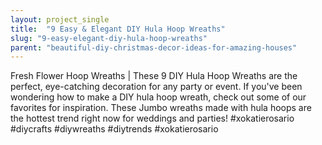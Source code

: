 ```yaml
---
layout: project_single
title:  "9 Easy & Elegant DIY Hula Hoop Wreaths"
slug: "9-easy-elegant-diy-hula-hoop-wreaths"
parent: "beautiful-diy-christmas-decor-ideas-for-amazing-houses"
---
```

Fresh Flower Hoop Wreaths | These 9 DIY Hula Hoop Wreaths are the perfect, eye-catching decoration for any party or event. If you've been wondering how to make a DIY hula hoop wreath, check out some of our favorites for inspiration. These Jumbo wreaths made with hula hoops are the hottest trend right now for weddings and parties! #xokatierosario #diycrafts #diywreaths #diytrends #xokatierosario